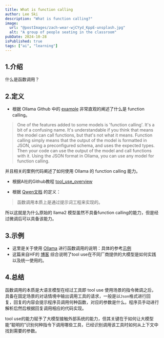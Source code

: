 ```yaml
---
title: What is function calling
author: Lee Ski
description: "What is function calling?"
image:
  url: "@postImages/zach-wear-wjCYyd_KppE-unsplash.jpg"
  alt: "A group of people seating in the classroom"
pubDate: 2024-10-28
isPublished: true
tags: ["ai", "learning"]
---
```


## 1.介绍

什么是函数调用？

## 2.定义

- 根据 Ollama Github 中的 [example](https://github.com/ollama/ollama/tree/main/examples/typescript-functioncalling) 非常直观的阐述了什么是 function calling。

> One of the features added to some models is 'function calling'. It's a bit of a confusing name. It's understandable if you think that means the model can call functions, but that's not what it means. Function calling simply means that the output of the model is formatted in JSON, using a preconfigured schema, and uses the expected types. Then your code can use the output of the model and call functions with it. Using the JSON format in Ollama, you can use any model for function calling.

并且相关的案例代码阐述了如何使用 Ollama 的 function calling 能力。

- 根据A社的Github教程 [tool_use_overview](https://github.com/anthropics/courses/blob/master/tool_use/01_tool_use_overview.ipynb)

- 根据 [Qwen文档](https://qwen.readthedocs.io/zh-cn/latest/framework/function_call.html) 的定义：

> 函数调用本质上是通过提示词工程来实现的。

所以这就是为什么原始的 llama2 模型虽然不具备function calling的能力，但是经过微调后可以具备该能力。

## 3.示例

- 这里是关于使用 [Ollama](https://ollama.com/blog/tool-support) 进行函数调用的说明：具体的参考[示例](https://github.com/ollama/ollama-js/blob/main/examples/tools/tools.ts)
- 这篇来自HF的 [博客](https://huggingface.co/blog/zh/unified-tool-use) 综合说明了tool use在不同厂商提供的大模型是如何实践以及统一使用的。

## 4.总结

函数调用的本质是大语言模型在经过工具即 tool use 使用场景的指令微调之后，具备在固定场景的对话情境中输出调用工具的请求，一般是以`Json`格式进行回复，回复的内容会提示程序员调用何种函数，对应的参数是什么。程序员手动进行解析后然后根据回复调用相应的代码实现。

tool use的能力赋予了大模型接触外部系统的能力，但其关键在于如何让大模型能“聪明的”识别何种指令下调用哪些工具，已经识别调用该工具时如何从上下文中找到需要的参数。
